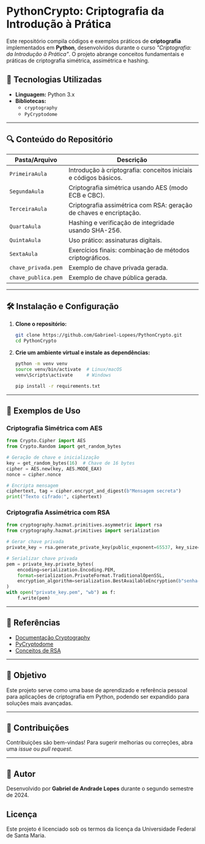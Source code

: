 # PythonCrypto: Criptografia da Introdução à Prática


Este repositório compila códigos e exemplos práticos de **criptografia** implementados em **Python**, desenvolvidos durante o curso *"Criptografia: da Introdução à Prática"*. O projeto abrange conceitos fundamentais e práticas de criptografia simétrica, assimétrica e hashing.

## 🔧 Tecnologias Utilizadas

- **Linguagem:** Python 3.x
- **Bibliotecas:**
  - `cryptography`
  - `PyCryptodome`

---

## 🔍 Conteúdo do Repositório

| Pasta/Arquivo     | Descrição                                                                 |
|-------------------|------------------------------------------------------------------------------|
| `PrimeiraAula`    | Introdução à criptografia: conceitos iniciais e códigos básicos.         |
| `SegundaAula`     | Criptografia simétrica usando AES (modo ECB e CBC).                         |
| `TerceiraAula`    | Criptografia assimétrica com RSA: geração de chaves e encriptação.        |
| `QuartaAula`      | Hashing e verificação de integridade usando SHA-256.                       |
| `QuintaAula`      | Uso prático: assinaturas digitais.                                          |
| `SextaAula`       | Exercícios finais: combinação de métodos criptográficos.                  |
| `chave_privada.pem` | Exemplo de chave privada gerada.                                           |
| `chave_publica.pem` | Exemplo de chave pública gerada.                                           |

---

## 🛠️ Instalação e Configuração

1. **Clone o repositório:**
   ```bash
   git clone https://github.com/Gabrieel-Lopees/PythonCrypto.git
   cd PythonCrypto
   ```

2. **Crie um ambiente virtual e instale as dependências:**
   ```bash
   python -m venv venv
   source venv/bin/activate  # Linux/macOS
   venv\Scripts\activate     # Windows
   
   pip install -r requirements.txt
   ```

---

## 🔑 Exemplos de Uso

### Criptografia Simétrica com AES
```python
from Crypto.Cipher import AES
from Crypto.Random import get_random_bytes

# Geração de chave e inicialização
key = get_random_bytes(16)  # Chave de 16 bytes
cipher = AES.new(key, AES.MODE_EAX)
nonce = cipher.nonce

# Encripta mensagem
ciphertext, tag = cipher.encrypt_and_digest(b"Mensagem secreta")
print("Texto cifrado:", ciphertext)
```

### Criptografia Assimétrica com RSA
```python
from cryptography.hazmat.primitives.asymmetric import rsa
from cryptography.hazmat.primitives import serialization

# Gerar chave privada
private_key = rsa.generate_private_key(public_exponent=65537, key_size=2048)

# Serializar chave privada
pem = private_key.private_bytes(
    encoding=serialization.Encoding.PEM,
    format=serialization.PrivateFormat.TraditionalOpenSSL,
    encryption_algorithm=serialization.BestAvailableEncryption(b"senha-secreta")
)
with open("private_key.pem", "wb") as f:
    f.write(pem)
```

---

## 📖 Referências
- [Documentação Cryptography](https://cryptography.io/)
- [PyCryptodome](https://www.pycryptodome.org/)
- [Conceitos de RSA](https://en.wikipedia.org/wiki/RSA_(cryptosystem))

---

## 🌟 Objetivo
Este projeto serve como uma base de aprendizado e referência pessoal para aplicações de criptografia em Python, podendo ser expandido para soluções mais avançadas.

---

## 🤝 Contribuições
Contribuições são bem-vindas! Para sugerir melhorias ou correções, abra uma *issue* ou *pull request*.

---

## 💍 Autor
Desenvolvido por **Gabriel de Andrade Lopes** durante o segundo semestre de 2024.

## Licença

Este projeto é licenciado sob os termos da licença da Universidade Federal de Santa Maria.
